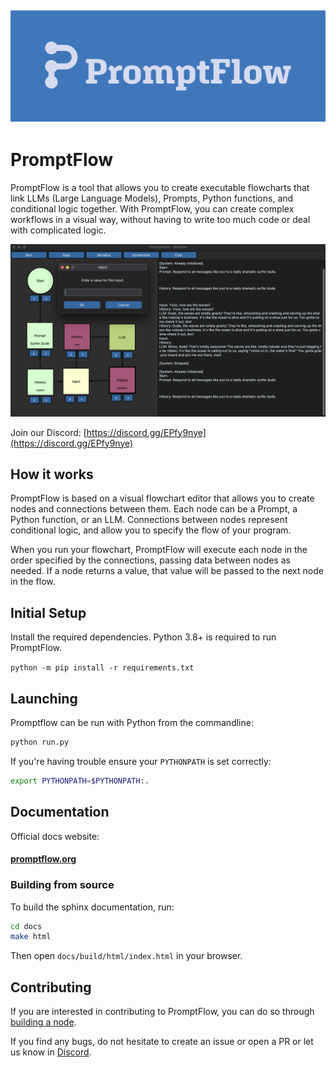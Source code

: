![](promptflow/res/Logo_full_1.png)
---
# PromptFlow

PromptFlow is a tool that allows you to create executable flowcharts that link LLMs (Large Language Models), Prompts, Python functions, and conditional logic together. With PromptFlow, you can create complex workflows in a visual way, without having to write too much code or deal with complicated logic.

![screenshot](screenshots/readme/heroscreenshot.png)

Join our Discord: [https://discord.gg/EPfy9nye](https://discord.gg/EPfy9nye)

## How it works

PromptFlow is based on a visual flowchart editor that allows you to create nodes and connections between them. Each node can be a Prompt, a Python function, or an LLM. Connections between nodes represent conditional logic, and allow you to specify the flow of your program.

When you run your flowchart, PromptFlow will execute each node in the order specified by the connections, passing data between nodes as needed. If a node returns a value, that value will be passed to the next node in the flow.

## Initial Setup 

Install the required dependencies. Python 3.8+ is required to run PromptFlow.

`python -m pip install -r requirements.txt`

## Launching

Promptflow can be run with Python from the commandline:

```bash
python run.py 
```

If you're having trouble ensure your `PYTHONPATH` is set correctly:

```bash
export PYTHONPATH=$PYTHONPATH:.
```

## Documentation

Official docs website:

#### [promptflow.org](https://www.promptflow.org/en/latest/)

### Building from source

To build the sphinx documentation, run:

```bash
cd docs
make html
```

Then open `docs/build/html/index.html` in your browser.

## Contributing

If you are interested in contributing to PromptFlow, you can do so through [building a node](https://www.promptflow.org/en/latest/development.html#starting-point-adding-a-node).

If you find any bugs, do not hesitate to create an issue or open a PR or let us know in [Discord](https://discord.gg/EPfy9nye).
